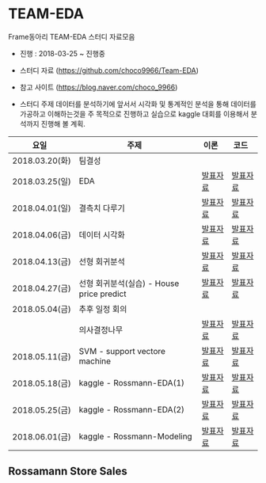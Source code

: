 # TEAM-EDA
Frame동아리 TEAM-EDA 스터디 자료모음
- 진행 : 2018-03-25 ~ 진행중

* 스터디 자료 (https://github.com/choco9966/Team-EDA)
* 참고 사이트 (https://blog.naver.com/choco_9966)

* 스터디 주제
데이터를 분석하기에 앞서서 시각화 및 통계적인 분석을 통해 데이터를 가공하고 이해하는것을 주 목적으로 진행하고 실습으로 kaggle 대회를 이용해서 분석까지 진행해 볼 계획.


|요일   |주제   |이론   |코드   |
|---|---|---|---|
|2018.03.20(화)|팀결성|
|2018.03.25(일)|EDA|[발표자료](https://blog.naver.com/choco_9966/221236770723)|[발표자료](https://blog.naver.com/choco_9966/221236770723)
|2018.04.01(일)|결측치 다루기|[발표자료](https://blog.naver.com/choco_9966/221241322294)|[발표자료](https://blog.naver.com/choco_9966/221236770723)
|2018.04.06(금)|데이터 시각화|[발표자료](https://blog.naver.com/choco_9966/221241322294)|[발표자료](https://blog.naver.com/choco_9966/221236770723)
|2018.04.13(금)|선형 회귀분석|[발표자료](https://blog.naver.com/choco_9966/221241322294)|[발표자료](https://blog.naver.com/choco_9966/221236770723)
|2018.04.27(금)|선형 회귀분석(실습) - House price predict|[발표자료](https://blog.naver.com/choco_9966/221253617024)|[발표자료](https://blog.naver.com/choco_9966/221236770723)
|2018.05.04(금)|추후 일정 회의||
||의사결정나무|[발표자료](https://blog.naver.com/choco_9966/221253617024)|[발표자료](https://blog.naver.com/choco_9966/221236770723)
|2018.05.11(금)|SVM - support vectore machine|[발표자료](https://blog.naver.com/choco_9966/221236770723)|[발표자료](https://blog.naver.com/choco_9966/221236770723)
|2018.05.18(금)|kaggle - Rossmann-EDA(1)|[발표자료](https://blog.naver.com/choco_9966/221236770723)|[발표자료](https://blog.naver.com/choco_9966/221236770723)
|2018.05.25(금)|kaggle - Rossmann-EDA(2)|[발표자료](https://blog.naver.com/choco_9966/221236770723)|[발표자료](https://blog.naver.com/choco_9966/221236770723)
|2018.06.01(금)|kaggle - Rossmann-Modeling|[발표자료](https://blog.naver.com/choco_9966/221236770723)|[발표자료](https://blog.naver.com/choco_9966/221236770723)

## Rossamann Store Sales
